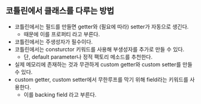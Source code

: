 ## 코틀린에서 클래스를 다루는 방법

* 코틀린에서는 필드를 만들면 getter와 (필요에 따라) setter가 자동으로 생긴다.
    * 때문에 이를 프로퍼티 라고 부른다.
* 코틀린에서는 주생성자가 필수이다.
* 코틀린에서는 consturctor 키워드를 사용해 부생성자를 추가로 만들 수 있다.
    * 단, default parameter나 정적 팩토리 메소드를 추천한다.
* 실제 메모리에 존재하는 것과 무관하게 custom getter와 custom setter를 만들 수 있다.
* custom getter, custom setter에서 무한루프를 막기 위해 field라는 키워드를 사용한다.
    * 이를 backing field 라고 부른다. 
